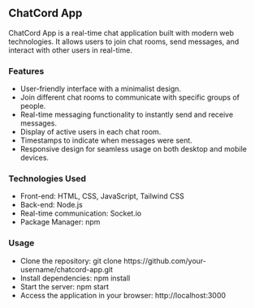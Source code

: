 ## ChatCord App
ChatCord App is a real-time chat application built with modern web technologies. It allows users to join chat rooms, send messages, and interact with other users in real-time.

### Features
<ul>
  <li>User-friendly interface with a minimalist design.</li>
   <li>Join different chat rooms to communicate with specific groups of people.</li>
   <li>Real-time messaging functionality to instantly send and receive messages.</li> 
   <li>Display of active users in each chat room.</li>
  <li>Timestamps to indicate when messages were sent.</li>
  <li>Responsive design for seamless usage on both desktop and mobile devices.</li>
</ul>
  
### Technologies Used
<ul>
<li>Front-end: HTML, CSS, JavaScript, Tailwind CSS</li>
<li>Back-end: Node.js</li>
<li>Real-time communication: Socket.io</li>
<li>Package Manager: npm</li>
</ul>


### Usage
<ul>
  <li>Clone the repository: git clone https://github.com/your-username/chatcord-app.git</li>

<li>Install dependencies: npm install</li>

<li>Start the server: npm start</li>

<li>Access the application in your browser: http://localhost:3000</li>
</ul>

